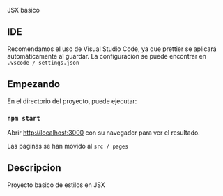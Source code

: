 JSX basico

## IDE

Recomendamos el uso de Visual Studio Code, ya que prettier se aplicará automáticamente al guardar. La configuración se puede encontrar en `.vscode / settings.json`

## Empezando

En el directorio del proyecto, puede ejecutar:

### `npm start`

Abrir [http://localhost:3000](http://localhost:3000) con su navegador para ver el resultado.

Las paginas se han movido al `src / pages`

## Descripcion

Proyecto basico de estilos en JSX

